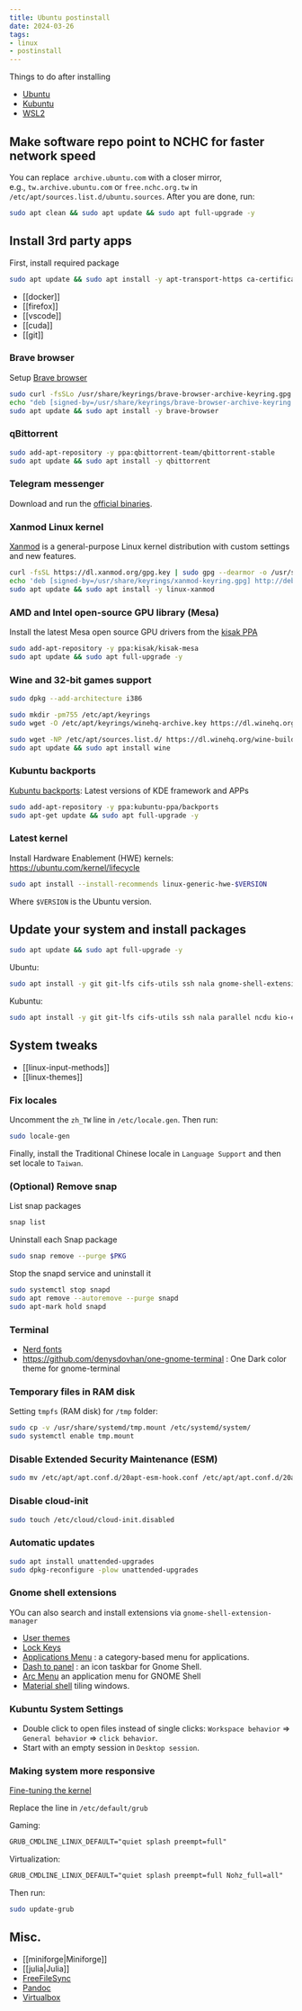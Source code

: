 ```yaml
---
title: Ubuntu postinstall
date: 2024-03-26
tags:
- linux
- postinstall
---
```


Things to do after installing

- [Ubuntu](https://ubuntu.com/download)
- [Kubuntu](https://kubuntu.org/)
- [WSL2](https://docs.microsoft.com/zh-tw/windows/wsl/install)

## Make software repo point to NCHC for faster network speed

You can replace  `archive.ubuntu.com` with a closer mirror, e.g., `tw.archive.ubuntu.com` or `free.nchc.org.tw` in `/etc/apt/sources.list.d/ubuntu.sources`. After you are done, run:

```sh
sudo apt clean && sudo apt update && sudo apt full-upgrade -y
```

## Install 3rd party apps

First, install required package

```bash
sudo apt update && sudo apt install -y apt-transport-https ca-certificates curl git gnupg-agent software-properties-common
```

- [[docker]]
- [[firefox]]
- [[vscode]]
- [[cuda]]
- [[git]]

### Brave browser

Setup [Brave browser](https://brave.com)

```sh
sudo curl -fsSLo /usr/share/keyrings/brave-browser-archive-keyring.gpg https://brave-browser-apt-release.s3.brave.com/brave-browser-archive-keyring.gpg
echo "deb [signed-by=/usr/share/keyrings/brave-browser-archive-keyring.gpg arch=amd64] https://brave-browser-apt-release.s3.brave.com/ stable main" | sudo tee /etc/apt/sources.list.d/brave-browser-release.list > /dev/null
sudo apt update && sudo apt install -y brave-browser
```

### qBittorrent

```bash
sudo add-apt-repository -y ppa:qbittorrent-team/qbittorrent-stable
sudo apt update && sudo apt install -y qbittorrent
```

### Telegram messenger

Download and run the [official binaries](https://telegram.org).

### Xanmod Linux kernel

[Xanmod](https://xanmod.org/) is a general-purpose Linux kernel distribution with custom settings and new features.

```bash
curl -fsSL https://dl.xanmod.org/gpg.key | sudo gpg --dearmor -o /usr/share/keyrings/xanmod-keyring.gpg
echo 'deb [signed-by=/usr/share/keyrings/xanmod-keyring.gpg] http://deb.xanmod.org releases main' | sudo tee /etc/apt/sources.list.d/xanmod-kernel.list > /dev/null
sudo apt update && sudo apt install -y linux-xanmod
```

### AMD and Intel open-source GPU library (Mesa)

Install the latest Mesa open source GPU drivers from the [kisak PPA](https://launchpad.net/~kisak/+archive/ubuntu/kisak-mesa)

```bash
sudo add-apt-repository -y ppa:kisak/kisak-mesa
sudo apt update && sudo apt full-upgrade -y
```

### Wine and 32-bit games support

```bash
sudo dpkg --add-architecture i386
```

```bash
sudo mkdir -pm755 /etc/apt/keyrings
sudo wget -O /etc/apt/keyrings/winehq-archive.key https://dl.winehq.org/wine-builds/winehq.key
```

```bash
sudo wget -NP /etc/apt/sources.list.d/ https://dl.winehq.org/wine-builds/ubuntu/dists/noble/winehq-noble.sources
sudo apt update && sudo apt install wine
```

### Kubuntu backports

[Kubuntu backports](https://launchpad.net/~kubuntu-ppa/+archive/ubuntu/backports): Latest versions of KDE framework and APPs

```bash
sudo add-apt-repository -y ppa:kubuntu-ppa/backports
sudo apt-get update && sudo apt full-upgrade -y
```

### Latest kernel

Install Hardware Enablement (HWE) kernels: https://ubuntu.com/kernel/lifecycle

```sh
sudo apt install --install-recommends linux-generic-hwe-$VERSION
```

Where `$VERSION` is the Ubuntu version.

## Update your system and install packages

```sh
sudo apt update && sudo apt full-upgrade -y
```

Ubuntu:

```sh
sudo apt install -y git git-lfs cifs-utils ssh nala gnome-shell-extension-manager parallel baobab ncdu synaptic apt-xapian-index ppa-purge ubuntu-restricted-extras ffmpeg vlc mcomix fonts-wqy-microhei fonts-wqy-zenhei fonts-open-sans ttf-mscorefonts-installer zsh btrfs-compsize
```

Kubuntu:

```sh
sudo apt install -y git git-lfs cifs-utils ssh nala parallel ncdu kio-extras gnome-keyring ppa-purge kubuntu-restricted-extras ffmpeg vlc fonts-wqy-microhei fonts-wqy-zenhei fonts-open-sans ttf-mscorefonts-installer zsh btrfs-compsize synaptic apt-xapian-index
```

## System tweaks

- [[linux-input-methods]]
- [[linux-themes]]

### Fix locales

Uncomment the `zh_TW` line in `/etc/locale.gen`. Then run:

```sh
sudo locale-gen
```

Finally, install the Traditional Chinese locale in `Language Support` and then set locale to `Taiwan`.

### (Optional) Remove snap

List snap packages

```sh
snap list
```

Uninstall each Snap package

```sh
sudo snap remove --purge $PKG
```

Stop the snapd service and uninstall it

```sh
sudo systemctl stop snapd
sudo apt remove --autoremove --purge snapd
sudo apt-mark hold snapd
```

### Terminal

- [Nerd fonts](https://www.nerdfonts.com/)
- https://github.com/denysdovhan/one-gnome-terminal : One Dark color theme for gnome-terminal

### Temporary files in RAM disk

Setting `tmpfs` (RAM disk) for `/tmp` folder:

```bash
sudo cp -v /usr/share/systemd/tmp.mount /etc/systemd/system/
sudo systemctl enable tmp.mount
```

### Disable Extended Security Maintenance (ESM)

```bash
sudo mv /etc/apt/apt.conf.d/20apt-esm-hook.conf /etc/apt/apt.conf.d/20apt-esm-hook.conf.disabled
```

### Disable cloud-init

```sh
sudo touch /etc/cloud/cloud-init.disabled
```

### Automatic updates

```bash
sudo apt install unattended-upgrades
sudo dpkg-reconfigure -plow unattended-upgrades
```

### Gnome shell extensions

YOu can also search and install extensions via `gnome-shell-extension-manager`

- [User themes](https://extensions.gnome.org/extension/19/user-themes/)
- [Lock Keys](https://extensions.gnome.org/extension/36/lock-keys/)
- [Applications Menu](https://extensions.gnome.org/extension/6/applications-menu/) : a category-based menu for applications.
- [Dash to panel](https://extensions.gnome.org/extension/1160/dash-to-panel/) : an icon taskbar for Gnome Shell.
- [Arc Menu](https://extensions.gnome.org/extension/3628/arcmenu/) an application menu for GNOME Shell
- [Material shell](https://extensions.gnome.org/extension/3357/material-shell/) tiling windows.

### Kubuntu System Settings

- Double click to open files instead of single clicks: `Workspace behavior` => `General behavior` => `click behavior`.
- Start with an empty session in `Desktop session`.

### Making system more responsive

[Fine-tuning the kernel](https://discourse.ubuntu.com/t/fine-tuning-the-ubuntu-24-04-kernel-for-low-latency-throughput-and-power-efficiency/44834)

Replace the line in `/etc/default/grub`

Gaming:

```txt title="/etc/default/grub"
GRUB_CMDLINE_LINUX_DEFAULT="quiet splash preempt=full"
```

Virtualization:

```txt title="/etc/default/grub"
GRUB_CMDLINE_LINUX_DEFAULT="quiet splash preempt=full Nohz_full=all"
```

Then run:

```sh
sudo update-grub
```

## Misc.

- [[miniforge|Miniforge]]
- [[julia|Julia]]
- [FreeFileSync](https://freefilesync.org/)
- [Pandoc](https://github.com/jgm/pandoc/releases/)
- [Virtualbox](https://www.virtualbox.org/)
